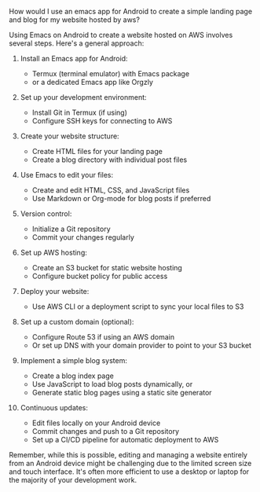 How would I use an emacs app for Android to create a simple landing page and blog for my website hosted by aws?

Using Emacs on Android to create a website hosted on AWS involves several steps. Here's a general approach:

1. Install an Emacs app for Android:
   - Termux (terminal emulator) with Emacs package
   - or a dedicated Emacs app like Orgzly

2. Set up your development environment:
   - Install Git in Termux (if using)
   - Configure SSH keys for connecting to AWS

3. Create your website structure:
   - Create HTML files for your landing page
   - Create a blog directory with individual post files

4. Use Emacs to edit your files:
   - Create and edit HTML, CSS, and JavaScript files
   - Use Markdown or Org-mode for blog posts if preferred

5. Version control:
   - Initialize a Git repository
   - Commit your changes regularly

6. Set up AWS hosting:
   - Create an S3 bucket for static website hosting
   - Configure bucket policy for public access

7. Deploy your website:
   - Use AWS CLI or a deployment script to sync your local files to S3

8. Set up a custom domain (optional):
   - Configure Route 53 if using an AWS domain
   - Or set up DNS with your domain provider to point to your S3 bucket

9. Implement a simple blog system:
   - Create a blog index page
   - Use JavaScript to load blog posts dynamically, or
   - Generate static blog pages using a static site generator

10. Continuous updates:
    - Edit files locally on your Android device
    - Commit changes and push to a Git repository
    - Set up a CI/CD pipeline for automatic deployment to AWS

Remember, while this is possible, editing and managing a website entirely from an Android device might be challenging due to the limited screen size and touch interface. It's often more efficient to use a desktop or laptop for the majority of your development work.